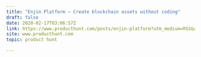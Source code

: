 ```yaml
---
title: "Enjin Platform — Create blockchain assets without coding"
draft: false
date: 2020-02-17T03:06:57Z
link: https://www.producthunt.com/posts/enjin-platform?utm_medium=RSS&utm_source=hune
site: www.producthunt.com
topic: product hunt  

---
```

